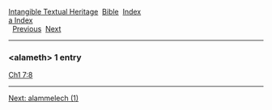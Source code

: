 [Intangible Textual Heritage](../../index)  [Bible](../index) 
[Index](index)   
[a Index](_a_)  
  [Previous](c00384)  [Next](c00386) 

------------------------------------------------------------------------

### &lt;alameth&gt; 1 entry

[Ch1 7:8](../kjv/ch1007.htm#008)  

------------------------------------------------------------------------

[Next: alammelech (1)](c00386)
